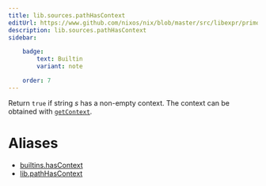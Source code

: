 ```yaml
---
title: lib.sources.pathHasContext
editUrl: https://www.github.com/nixos/nix/blob/master/src/libexpr/primops.cc
description: lib.sources.pathHasContext
sidebar:

    badge:
        text: Builtin
        variant: note

    order: 7
---
```


Return `true` if string *s* has a non-empty context. The
context can be obtained with
[`getContext`](#builtins-getContext).


# Aliases

- [builtins.hasContext](./reference/builtins/builtins-hasContext)
- [lib.pathHasContext](./reference/lib/lib-pathHasContext)


